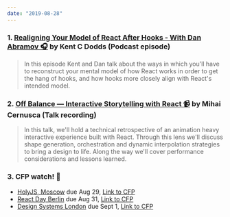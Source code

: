 ```yaml
---
date: "2019-08-28"
---
```


### 1. [Realigning Your Model of React After Hooks - With Dan Abramov 🎧](https://kentcdodds.com/chats-with-kent-podcast/seasons/01/episodes/realigning-your-model-of-react-after-hooks-with-dan-abramov) by Kent C Dodds (Podcast episode)

> In this episode Kent and Dan talk about the ways in which you'll have to reconstruct your mental model of how React works in order to get the hang of hooks, and how hooks more closely align with React's intended model.

### 2. [Off Balance — Interactive Storytelling with React 📹](https://youtu.be/dvtfNpt75aA?t=7604) by Mihai Cernusca (Talk recording)

> In this talk, we'll hold a technical retrospective of an animation heavy interactive experience built with React. Through this lens we'll discuss shape generation, orchestration and dynamic interpolation strategies to bring a design to life. Along the way we'll cover performance considerations and lessons learned.

### 3. CFP watch! 👀

- [HolyJS, Moscow](https://holyjs-moscow.ru/en/) due Aug 29, [Link to CFP](https://holyjs-moscow.ru/en/callforpapers/)
- [React Day Berlin](https://reactday.berlin) due Aug 31, [Link to CFP](https://docs.google.com/forms/d/e/1FAIpQLSee6wwhew982M2OBCFU5uh1UZ5HKn2iCFmkPsRRsMG1Ha4Byw/viewform)
- [Design Systems London](https://www.designsystemslondon.com/) due Sept 1, [Link to CFP](https://yld.typeform.com/to/OOUR3n)
